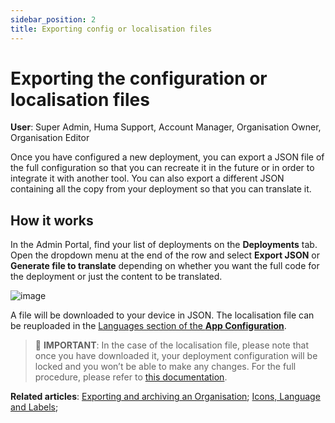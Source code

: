 ```yaml
---
sidebar_position: 2
title: Exporting config or localisation files 
---
```

# Exporting the configuration or localisation files
**User**: Super Admin, Huma Support, Account Manager, Organisation Owner, Organisation Editor

Once you have configured a new deployment, you can export a JSON file of the full configuration so that you can recreate it in the future or in order to integrate it with another tool. 
You can also export a different JSON containing all the copy from your deployment so that you can translate it. 
## How it works
In the Admin Portal, find your list of deployments on the **Deployments** tab. Open the dropdown menu at the end of the row and select **Export JSON** or **Generate file to translate** depending on whether you want the full code for the deployment or just the content to be translated.

![image](https://user-images.githubusercontent.com/110832367/183864841-0ce8ae00-649b-4665-b42b-7d7549660701.png)

A file will be downloaded to your device in JSON. The localisation file can be reuploaded in the [Languages section of the **App Configuration**](https://github.com/huma-engineering/huma-docs/blob/47cb00b72c63b8e92e338d4c55714d04154b1f5f/data-collection/AdminPortal/Managing%20Deployments/General%20Settings/Icon,%20language%20and%20labels.md).
>
> 🛑 **IMPORTANT**: In the case of the localisation file, please note that once you have downloaded it, your deployment configuration will be locked and you won’t be able to make any changes. For the full procedure, please refer to [this documentation](https://humatherapeutics.atlassian.net/wiki/spaces/DO/pages/3298689083/How-To+Log+a+Translation+Request).

**Related articles**: [Exporting and archiving an Organisation](https://github.com/huma-engineering/huma-docs/blob/47cb00b72c63b8e92e338d4c55714d04154b1f5f/data-collection/AdminPortal/Managing%20Organisations/Exporting%20and%20archiving%20an%20Organisation.md); [Icons, Language and Labels](https://github.com/huma-engineering/huma-docs/blob/47cb00b72c63b8e92e338d4c55714d04154b1f5f/data-collection/AdminPortal/Managing%20Deployments/General%20Settings/Icon,%20language%20and%20labels.md);
